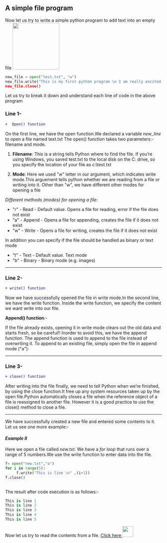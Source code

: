 ## A simple file program  

Now let us try to write a simple python program to add text into an empty file
<img src="http://eras4solutions.com/wp-content/uploads/2018/03/612948-BOS0148.gif"  width="150" height="150" />
```python
new_file = open("test.txt", "w") 
new_file.write("This is my first python program \n I am really excited about it!!)
new_file.close()
```

Let us try to break it down and understand each line of code in the above program
### Line 1-
```diff
+  Open() function

```

On the first line, we have the open function.We declared a variable *new_line* to open a file named text.txt The open() function takes two parameters:- filename and mode.

1. **Filename**: This is a string tells Python where to find the file. If you’re using Windows, you saved test.txt to the local disk on the C: drive, so you specify the location of your file as c:\\test.txt

2. **Mode**: Here we used "w" letter in our argument, which indicates write mode.This arguement tells python whether we are reading from a file or writing into it. Other than "w", we have different other modes for opening a file

*Different methods (modes) for opening a file:*

* "r" - Read - Default value. Opens a file for reading, error if the file does not exist
* "a" - Append - Opens a file for appending, creates the file if it does not exist
* "w" - Write - Opens a file for writing, creates the file if it does not exist

In addition you can specify if the file should be handled as binary or text mode
* "t" - Text - Default value. Text mode
* "b" - Binary - Binary mode (e.g. images)
_____________________
### Line 2-
```diff
+ write() function

```

Now we have successfully opened the file in write mode.In the second line, we have the write function. Inside the write function, we specify the content we want write into our file.

**Append() function**:-

If the file already exists, opening it in write mode clears out the old data and starts fresh, so be careful!!
Inorder to avoid this, we have the append function. The append function is used to append to the file instead of overwriting it.
To append to an existing file, simply open the file in append mode ("a"):
______________________________
### Line 3-
```diff
+ close() function

```

After writing into the file finally, we need to tell Python when we’re finished, by using the close function.It free up any system
resources taken up by the open file.Python automatically closes a file when the reference object of a file is reassigned to another file. However it is a good practice to use the close() method to close a file.

______________________________
   
   
We have successfully created a new file and entered some contents to it. Let us see one more example:-
     
   #### *Example II*


Here we open a file called *new.txt*. We have a *for loop* that runs over a range of 5 numbers.We use the write function to enter data into the file. 
```python
f= open("new.txt","a")
for i in range(5):
     f.write("This is line \n" ,(i+1))
f.close()     
     
```
The result after code execution is as follows:-
```python
This is line 1
This is line 2
This is line 3
This is line 4
This is line 5     
```


Now let us try to read the contents from a file.
[                          Click here <img src="https://media.giphy.com/media/11tzAbXuJ0O4h2/giphy.gif"  width="35" height="35" />](https://github.com/annu12340/Py_Primer/blob/master/Learn%20to%20handle%20your%20files/Reading_from_file.md)


